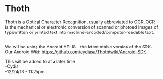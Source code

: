 Thoth
=====

Thoth is a Optical Character Recognition, usually abbreviated to OCR. OCR is  the mechanical or electronic conversion of scanned or photoed images of typewritten or printed text into machine-encoded/computer-readable text. <br/><br/>

We will be using the Android API 18 - the latest stable version of the SDK.<br/>
Our Android Wiki: https://github.com/cydiasa/Thoth/wiki/Android-SDK



This will be added to at a later time<br/>
-Cydia<br/>
-12/24/13 - 11:25pm<br/>

